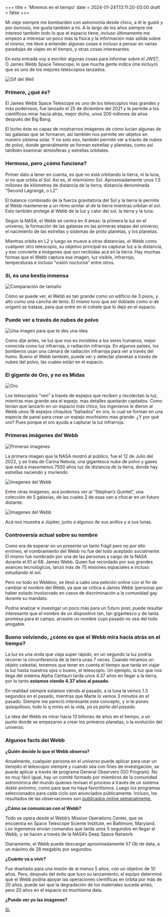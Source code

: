 +++
title = 'Miremos en el tiempo'
date = 2024-01-24T13:11:20-03:00
draft = false
+++

Mi viejo siempre me bombardeó con astronomía desde chico, a él le gustó y por ósmosis, me gusta también a mi. A lo largo de los años siempre me interesó también todo lo que el espacio tiene, incluso últimamente me empezó a interesar un poco más la física y la información más sólida sobre el mismo, me llevó a entender algunas cosas e incluso a pensar en varias paradojas de viajes en el tiempo, y otras cosas interesantes. 

En esta entrada voy a escribir algunas cosas para informar sobre el JWST, O James Webb Space Telescope, lo que mucha gente indica (me incluyo) que es uno de los mejores telescopios lanzados.

![Gif del Well](https://spaceplace.nasa.gov/james-webb-space-telescope/en/JWST.en.gif)

### Primero, ¿qué és?

El James Webb Space Telescope es uno de los telescopios mas grandes y más poderosos, fue lanzado el 25 de diciembre del 2021 y le permite a los científicos mirar hacia atrás, mejor dicho, unos 200 millones de años después del Big Bang.

El bicho éste es capaz de mostrarnos imágenes de cómo lucían algunas de las galaxias que se formaron, así también nos permite ver objetos en nuestro sistema solar. Y no solo eso, también  permite ver a través de nubes de polvo, donde generalmente se forman estrellas y planetas, como así también examinar atmósferas y estrellas orbitales.

### Hermoso, pero ¿cómo funciona?

Primer dato a tener en cuenta, es que no está orbitando la tierra, ni la luna, si no que orbita el Sol. Así es, el mismísimo Sol. Aproximadamente unos 1.5 millones de kilómetros de distancia de la tierra, distancia denominada “Second Lagrange, o L2”.

El balance combinado de la fuerza gravitatoria del Sol y la tierra le permite al Webb mantenerse a un ritmo similar al de la tierra mientras orbitan el sol. Esto también protege al Webb de la luz y calor del sol, la tierra y la luna.

Según la NASA, el Webb se centra en 4 áreas: la primera la luz en el universo, la formación de las galaxias en las primeras etapas del universo, el nacimiento de las estrellas y sistemas de proto planetas, y los planetas.

Mientras orbita en L2 y luego se mueve a otras distancias, el Webb como cualquier otro telescopio, su objetivo principal es capturar luz a la distancia, y eso convierte a imágenes que son recibidas acá en la tierra. Hay muchas formas que el Webb captura esa imagen, luz visible, infrarrojo, temperaturas e incluso “visión nocturna” entre otros. 

### Si, es una bestia inmensa

![Comparación de tamaño](https://spaceplace.nasa.gov/james-webb-space-telescope/en/JWST_size.en.png)

Cómo se puede ver, el Webb es tan grande como un edificio de 3 pisos, y alto como una cancha de tenis. El mismo tuvo que ser doblado como si de origami se tratase, para que entre en el cohete que lo dejó en el espacio.

### Puede ver a través de nubes de polvo

![Una imagen para que te des una idea](https://spaceplace.nasa.gov/james-webb-space-telescope/en/infrared-camera_smoke.en.jpg)

Como dije antes, ve luz que nos es invisibles a los seres humanos, mejor conocida como luz infrarroja, o radiación infrarroja. En algunos países, los bomberos usan una cámara de radiación infrarroja para ver a través del humo. Bueno el Webb también, puede ver y detectar planetas a través de nubes del polvo, las cuales están en el espacio.

### El gigante de Oro, y no es Midas

![Oro](https://spaceplace.nasa.gov/james-webb-space-telescope/en/JWST_mirrors.en.jpg)

Los telescopios “ven” a través de espejos que reciben y recolectan la luz, mientras mas grande sea el espejo, mas detalles quedarán captados. Como tenían que lanzarlo en un espacio más chico, los ingenieros le dieron al Webb unos 18 espejos chiquitos “bañados” en oro, lo cual se forman en una especie de panal para crear un espejo muchísimo mas grande. ¿Y por qué oro? Pues porque el oro ayuda a capturar la luz infrarroja.

### Primeras imágenes del Webb

![Primeras imagenes](https://cdn.mos.cms.futurecdn.net/jLhWw64Jko4L5TyPdVCSCh-1200-80.jpg.webp)

La primera imagen que la NASA mostró al público, fue el 12 de Julio del 2022, y se trata de Carina Nebula, una gigantesca nube de polvo y gases que está a masomenos 7500 años luz de distancia de la tierra, donde hay estrellas naciendo y muriendo.

![Imagenes del Webb](https://cdn.mos.cms.futurecdn.net/HhhnjgzGW65RABRjLMhDMN-1200-80.jpg.webp)

Entre otras imágenes, acá podemos ver al “Stephan’s Quintet”, una colección de 5 galaxias, de las cuales 2 de esas van a chocar en un futuro distante.

![Imagenes del Webb](https://cdn.mos.cms.futurecdn.net/BpAnRLydvHyqkwbWKA2NoA-1200-80.jpeg.webp)

Acá nos muestra a Júpiter, junto a algunos de sus anillos y a sus lunas. 

### Controversia actual sobre su nombre

Como era de esperar en un presente un tanto frágil pero no por ello erróneo, el nombramiento del Webb no fue del todo aceptado socialmente. El mismo fue nombrado por una de las personas a cargo de la NASA durante el 61 al 68: James Webb. Quien fue recordado por sus grandes avances tecnológicos, lanzó más de 75 misiones espaciales e incluso estudiando el sol.

Pero no todo es Webbno, se llevó a cabo una petición online con el fin de cambiar el nombre del Webb, ya que se critica a James Webb (persona) por haber estado involucrado en casos de discriminación a la comunidad gay durante su mandato.

Podría analizar e investigar un poco más para un futuro post, puede resultar interesante que el nombre de un dispositivo tan, tan gigantesco y de tanta promesa para el campo, arrastre un nombre cuyo pasado no sea del todo amigable.

### Bueno volviendo, ¿cómo es que el Webb mira hacia atrás en el tiempo?

La luz es una onda que viaja super rápido, en un segundo la luz podría recorrer la circunferencia de la tierra unas 7 veces. Cuando miramos un objeto celestial, tenemos que tener en cuenta el tiempo que tarda en viajar la luz hasta nuestros ojos o bueno, el telescopio. Un ejemplo, la luz que nos llega del sistema Alpha Centauri tarda unos 4.37 años en llegar a la tierra, por lo tanto **estamos viendo 4.37 años al pasado.** 

En realidad siempre estamos viendo al pasado, a la luna la vemos 1.3 segundos en el pasado, mientras que Marte lo vemos 3 minutos en el pasado. Siempre me pareció interesante este concepto, y si te pones quisquilloso, todo lo q mires en la vida, *ya es parte del pasado.*

La idea del Webb es mirar hacia 13 billones de años en el tiempo, a un punto donde se empezaron a crear los primeros planetas, o la evolución del universo.

### Algunos facts del Webb

**¿Quién decide lo que el Webb observa?**

Anualmente, cualquier persona en el *universo* puede aplicar para usar un tiempito el telescopio siempre y cuando sea con fines de investigación, se puede aplicar a través de programa General Observers (GO Program). No es muy fácil igual, hay un comité formado por miembros de la comunidad astronómica del mundo quienes revisan el proceso a través de un sistema doble anónimo, como para que no haya favoritismos. Luego los programas seleccionados para cada ciclo son anunciados públicamente. Incluso, los resultados de las observaciones son [publicados online semanalmente.](https://www.stsci.edu/jwst/science-execution/observing-schedules)

**¿Cómo se comunican con el Webb?**

Todo se opera desde el Webb’s Mission Operations Center, que se encuentra en Space Telescope Sciente Institute, en Baltimore, Maryland. Los ingenieros envían comandos que tarda unos 5 segundos en llegar al Webb, y se hacen a través de la NASA’s Deep Space Network. 

Diariamente, el Webb puede descargar aproximadamente 57 Gb de data, a un máximo de 28 megabits por segundos.

**¿Cuánto va a vivir?**

Fue diseñado para una misión de al menos 5 años, con un objetivo de 10 años. Pero, después del éxito que tuvo su lanzamiento, el equipo determinó que el Webb podría apoyar las operaciones científicas en órbita por más de 20 años, puede ser que la degradación de los materiales suceda antes, pero 20 años en el espacio es muchísima data.

**¿Puedo ver yo las imágenes?**

[Si.](https://webbtelescope.org/images)